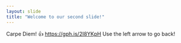 ```yaml
---
layout: slide
title: "Welcome to our second slide!"
---
```

Carpe Diem! :+1: https://gph.is/2I8YKpH
Use the left arrow to go back!
